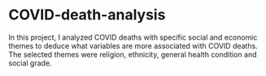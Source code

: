 # COVID-death-analysis
In this project, I analyzed COVID deaths with specific social and economic themes to deduce what variables are more associated with COVID deaths. The selected themes were religion, ethnicity, general health condition and social grade. 
